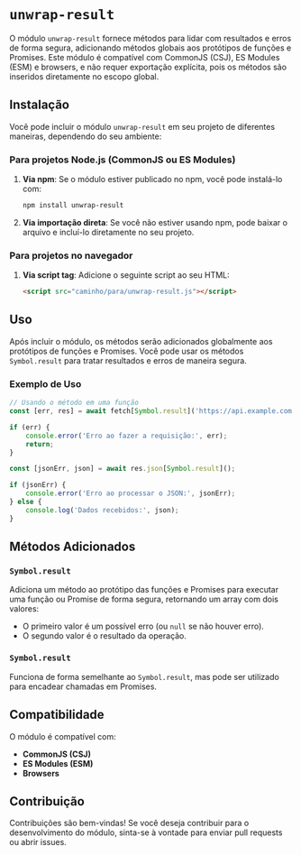 # `unwrap-result`

O módulo `unwrap-result` fornece métodos para lidar com resultados e erros de forma segura, adicionando métodos globais aos protótipos de funções e Promises. Este módulo é compatível com CommonJS (CSJ), ES Modules (ESM) e browsers, e não requer exportação explícita, pois os métodos são inseridos diretamente no escopo global.

## Instalação

Você pode incluir o módulo `unwrap-result` em seu projeto de diferentes maneiras, dependendo do seu ambiente:

### Para projetos Node.js (CommonJS ou ES Modules)

1. **Via npm**: Se o módulo estiver publicado no npm, você pode instalá-lo com:

    ```bash
    npm install unwrap-result
    ```

2. **Via importação direta**: Se você não estiver usando npm, pode baixar o arquivo e incluí-lo diretamente no seu projeto.

### Para projetos no navegador

1. **Via script tag**: Adicione o seguinte script ao seu HTML:

    ```html
    <script src="caminho/para/unwrap-result.js"></script>
    ```

## Uso

Após incluir o módulo, os métodos serão adicionados globalmente aos protótipos de funções e Promises. Você pode usar os métodos `Symbol.result` para tratar resultados e erros de maneira segura.

### Exemplo de Uso

```javascript
// Usando o método em uma função
const [err, res] = await fetch[Symbol.result]('https://api.example.com');

if (err) {
    console.error('Erro ao fazer a requisição:', err);
    return;
}

const [jsonErr, json] = await res.json[Symbol.result]();

if (jsonErr) {
    console.error('Erro ao processar o JSON:', jsonErr);
} else {
    console.log('Dados recebidos:', json);
}
```

## Métodos Adicionados

### `Symbol.result`

Adiciona um método ao protótipo das funções e Promises para executar uma função ou Promise de forma segura, retornando um array com dois valores:

- O primeiro valor é um possível erro (ou `null` se não houver erro).
- O segundo valor é o resultado da operação.

### `Symbol.result`

Funciona de forma semelhante ao `Symbol.result`, mas pode ser utilizado para encadear chamadas em Promises.

## Compatibilidade

O módulo é compatível com:

- **CommonJS (CSJ)**
- **ES Modules (ESM)**
- **Browsers**

## Contribuição

Contribuições são bem-vindas! Se você deseja contribuir para o desenvolvimento do módulo, sinta-se à vontade para enviar pull requests ou abrir issues.